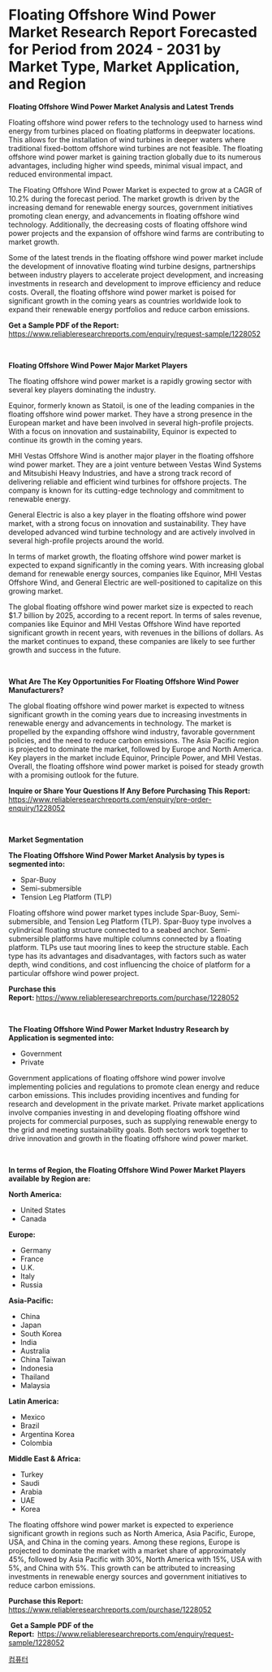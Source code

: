 <p><h1>Floating Offshore Wind Power Market Research Report Forecasted for Period from 2024 -  2031 by Market Type, Market Application, and Region</h1></p><p><strong>Floating Offshore Wind Power Market Analysis and Latest Trends</strong></p>
<p><p>Floating offshore wind power refers to the technology used to harness wind energy from turbines placed on floating platforms in deepwater locations. This allows for the installation of wind turbines in deeper waters where traditional fixed-bottom offshore wind turbines are not feasible. The floating offshore wind power market is gaining traction globally due to its numerous advantages, including higher wind speeds, minimal visual impact, and reduced environmental impact.</p><p>The Floating Offshore Wind Power Market is expected to grow at a CAGR of 10.2% during the forecast period. The market growth is driven by the increasing demand for renewable energy sources, government initiatives promoting clean energy, and advancements in floating offshore wind technology. Additionally, the decreasing costs of floating offshore wind power projects and the expansion of offshore wind farms are contributing to market growth.</p><p>Some of the latest trends in the floating offshore wind power market include the development of innovative floating wind turbine designs, partnerships between industry players to accelerate project development, and increasing investments in research and development to improve efficiency and reduce costs. Overall, the floating offshore wind power market is poised for significant growth in the coming years as countries worldwide look to expand their renewable energy portfolios and reduce carbon emissions.</p></p>
<p><strong>Get a Sample PDF of the Report:&nbsp;</strong> <a href="https://www.reliableresearchreports.com/enquiry/request-sample/1228052">https://www.reliableresearchreports.com/enquiry/request-sample/1228052</a></p>
<p>&nbsp;</p>
<p><strong>Floating Offshore Wind Power Major Market Players</strong></p>
<p><p>The floating offshore wind power market is a rapidly growing sector with several key players dominating the industry. </p><p>Equinor, formerly known as Statoil, is one of the leading companies in the floating offshore wind power market. They have a strong presence in the European market and have been involved in several high-profile projects. With a focus on innovation and sustainability, Equinor is expected to continue its growth in the coming years.</p><p>MHI Vestas Offshore Wind is another major player in the floating offshore wind power market. They are a joint venture between Vestas Wind Systems and Mitsubishi Heavy Industries, and have a strong track record of delivering reliable and efficient wind turbines for offshore projects. The company is known for its cutting-edge technology and commitment to renewable energy.</p><p>General Electric is also a key player in the floating offshore wind power market, with a strong focus on innovation and sustainability. They have developed advanced wind turbine technology and are actively involved in several high-profile projects around the world.</p><p>In terms of market growth, the floating offshore wind power market is expected to expand significantly in the coming years. With increasing global demand for renewable energy sources, companies like Equinor, MHI Vestas Offshore Wind, and General Electric are well-positioned to capitalize on this growing market.</p><p>The global floating offshore wind power market size is expected to reach $1.7 billion by 2025, according to a recent report. In terms of sales revenue, companies like Equinor and MHI Vestas Offshore Wind have reported significant growth in recent years, with revenues in the billions of dollars. As the market continues to expand, these companies are likely to see further growth and success in the future.</p></p>
<p>&nbsp;</p>
<p><strong>What Are The Key Opportunities For Floating Offshore Wind Power Manufacturers?</strong></p>
<p><p>The global floating offshore wind power market is expected to witness significant growth in the coming years due to increasing investments in renewable energy and advancements in technology. The market is propelled by the expanding offshore wind industry, favorable government policies, and the need to reduce carbon emissions. The Asia Pacific region is projected to dominate the market, followed by Europe and North America. Key players in the market include Equinor, Principle Power, and MHI Vestas. Overall, the floating offshore wind power market is poised for steady growth with a promising outlook for the future.</p></p>
<p><strong>Inquire or Share Your Questions If Any Before Purchasing This Report:</strong> <a href="https://www.reliableresearchreports.com/enquiry/pre-order-enquiry/1228052">https://www.reliableresearchreports.com/enquiry/pre-order-enquiry/1228052</a></p>
<p>&nbsp;</p>
<p><strong>Market Segmentation</strong></p>
<p><strong>The Floating Offshore Wind Power Market Analysis by types is segmented into:</strong></p>
<p><ul><li>Spar-Buoy</li><li>Semi-submersible</li><li>Tension Leg Platform (TLP)</li></ul></p>
<p><p>Floating offshore wind power market types include Spar-Buoy, Semi-submersible, and Tension Leg Platform (TLP). Spar-Buoy type involves a cylindrical floating structure connected to a seabed anchor. Semi-submersible platforms have multiple columns connected by a floating platform. TLPs use taut mooring lines to keep the structure stable. Each type has its advantages and disadvantages, with factors such as water depth, wind conditions, and cost influencing the choice of platform for a particular offshore wind power project.</p></p>
<p><strong>Purchase this Report:&nbsp;</strong><a href="https://www.reliableresearchreports.com/purchase/1228052">https://www.reliableresearchreports.com/purchase/1228052</a></p>
<p>&nbsp;</p>
<p><strong>The Floating Offshore Wind Power Market Industry Research by Application is segmented into:</strong></p>
<p><ul><li>Government</li><li>Private</li></ul></p>
<p><p>Government applications of floating offshore wind power involve implementing policies and regulations to promote clean energy and reduce carbon emissions. This includes providing incentives and funding for research and development in the private market. Private market applications involve companies investing in and developing floating offshore wind projects for commercial purposes, such as supplying renewable energy to the grid and meeting sustainability goals. Both sectors work together to drive innovation and growth in the floating offshore wind power market.</p></p>
<p>&nbsp;</p>
<p><strong>In terms of Region, the Floating Offshore Wind Power Market Players available by Region are:</strong></p>
<p>
    <p> <strong> North America: </strong>
        <ul>
            <li>United States</li>
            <li>Canada</li>
        </ul>
        </p> 
    <p> <strong> Europe: </strong>
        <ul>
            <li>Germany</li>
            <li>France</li>
            <li>U.K.</li>
            <li>Italy</li>
            <li>Russia</li>
        </ul>
        </p> 
    <p> <strong> Asia-Pacific: </strong>
        <ul>
            <li>China</li>
            <li>Japan</li>
            <li>South Korea</li>
            <li>India</li>
            <li>Australia</li>
            <li>China Taiwan</li>
            <li>Indonesia</li>
            <li>Thailand</li>
            <li>Malaysia</li>
        </ul>
        </p> 
    <p> <strong> Latin America: </strong>
        <ul>
            <li>Mexico</li>
            <li>Brazil</li>
            <li>Argentina Korea</li>
            <li>Colombia</li>
        </ul>
        </p> 
    <p> <strong> Middle East & Africa: </strong>
        <ul>
            <li>Turkey</li>
            <li>Saudi</li>
            <li>Arabia</li>
            <li>UAE</li>
            <li>Korea</li>
        </ul>
    </p>
    </p>
<p><p>The floating offshore wind power market is expected to experience significant growth in regions such as North America, Asia Pacific, Europe, USA, and China in the coming years. Among these regions, Europe is projected to dominate the market with a market share of approximately 45%, followed by Asia Pacific with 30%, North America with 15%, USA with 5%, and China with 5%. This growth can be attributed to increasing investments in renewable energy sources and government initiatives to reduce carbon emissions.</p></p>
<p><strong>Purchase this Report: </strong><a href="https://www.reliableresearchreports.com/purchase/1228052">https://www.reliableresearchreports.com/purchase/1228052</a></p>
<p>&nbsp;<strong>Get a Sample PDF of the Report:&nbsp;&nbsp;</strong><a href="https://www.reliableresearchreports.com/enquiry/request-sample/1228052">https://www.reliableresearchreports.com/enquiry/request-sample/1228052</a></p>
<p><strong></strong></p>
<p><p><a href="https://github.com/crfsywufhm81415/Market-Research-Report-List-1/blob/main/567974914933.md">컴퓨터</a></p></p>